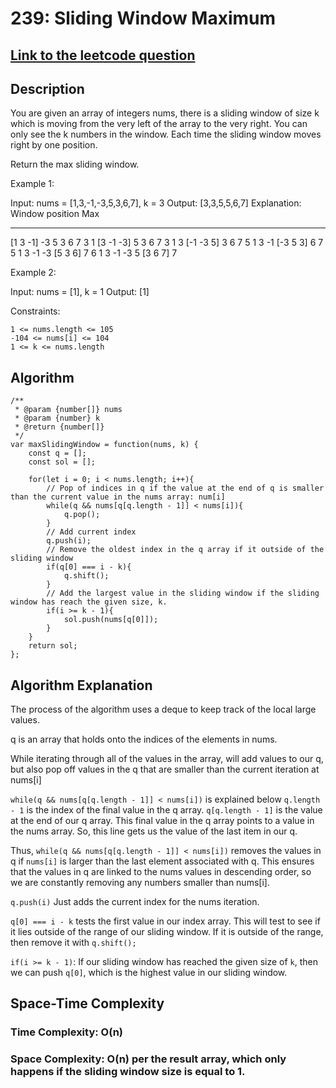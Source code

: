# 239: Sliding Window Maximum

## [Link to the leetcode question](https://leetcode.com/problems/sliding-window-maximum/)

## Description
You are given an array of integers nums, there is a sliding window of size k which is moving from the very left of the array to the very right. You can only see the k numbers in the window. Each time the sliding window moves right by one position.

Return the max sliding window. 

Example 1:

Input: nums = [1,3,-1,-3,5,3,6,7], k = 3
Output: [3,3,5,5,6,7]
Explanation: 
Window position                Max
---------------               -----
[1  3  -1] -3  5  3  6  7       3
 1 [3  -1  -3] 5  3  6  7       3
 1  3 [-1  -3  5] 3  6  7       5
 1  3  -1 [-3  5  3] 6  7       5
 1  3  -1  -3 [5  3  6] 7       6
 1  3  -1  -3  5 [3  6  7]      7

Example 2:

Input: nums = [1], k = 1
Output: [1]

Constraints:

    1 <= nums.length <= 105
    -104 <= nums[i] <= 104
    1 <= k <= nums.length

## Algorithm
```LANGUAGEjavascript 
/**
 * @param {number[]} nums
 * @param {number} k
 * @return {number[]}
 */
var maxSlidingWindow = function(nums, k) {
    const q = [];
    const sol = [];

    for(let i = 0; i < nums.length; i++){
        // Pop of indices in q if the value at the end of q is smaller than the current value in the nums array: num[i]
        while(q && nums[q[q.length - 1]] < nums[i]){
            q.pop();
        }
        // Add current index
        q.push(i);
        // Remove the oldest index in the q array if it outside of the sliding window
        if(q[0] === i - k){
            q.shift();
        }
        // Add the largest value in the sliding window if the sliding window has reach the given size, k.
        if(i >= k - 1){
            sol.push(nums[q[0]]);
        }
    }
    return sol;
};
```
## Algorithm Explanation
The process of the algorithm uses a deque to keep track of the local large values.

q is an array that holds onto the indices of the elements in nums.

While iterating through all of the values in the array, will add values to our q, but also pop off values in the q that are smaller than the current iteration at nums[i]

`while(q && nums[q[q.length - 1]] < nums[i])` is explained below
`q.length - 1` is the index of the final value in the q array.
`q[q.length - 1]` is the value at the end of our q array. This final value in the q array points to a value in the nums array. So, this line gets us the value of the last item in our q.

Thus, `while(q && nums[q[q.length - 1]] < nums[i])` removes the values in q if `nums[i]` is larger than the last element associated with q. This ensures that the values in q are linked to the nums values in descending order, so we are constantly removing any numbers smaller than nums[i].

`q.push(i)` Just adds the current index for the nums iteration.

`q[0] === i - k` tests the first value in our index array. This will test to see if it lies outside of the range of our sliding window. If it is outside of the range, then remove it with `q.shift();`

`if(i >= k - 1)`: If our sliding window has reached the given size of `k`, then we can push `q[0]`, which is the highest value in our sliding window.


## Space-Time Complexity
### Time Complexity: O(n)
### Space Complexity: O(n) per the result array, which only happens if the sliding window size is equal to 1.
